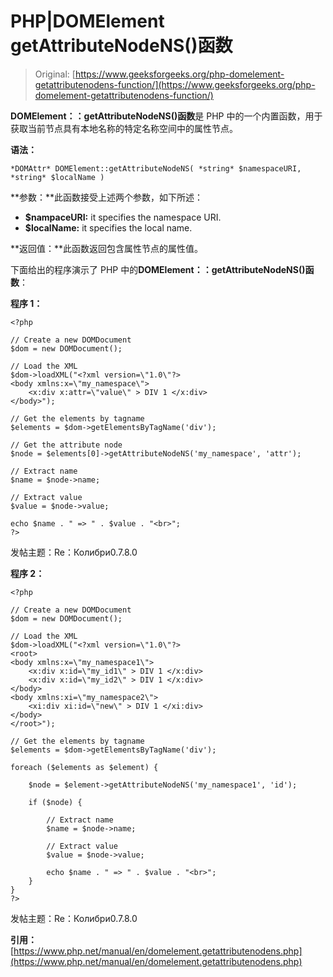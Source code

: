 # PHP|DOMElement getAttributeNodeNS()函数

> Original: [https://www.geeksforgeeks.org/php-domelement-getattributenodens-function/](https://www.geeksforgeeks.org/php-domelement-getattributenodens-function/)

**DOMElement：：getAttributeNodeNS()函数**是 PHP 中的一个内置函数，用于获取当前节点具有本地名称的特定名称空间中的属性节点。

**语法：**

```
*DOMAttr* DOMElement::getAttributeNodeNS( *string* $namespaceURI, *string* $localName )
```

**参数：**此函数接受上述两个参数，如下所述：

*   **$nampaceURI:** it specifies the namespace URI.
*   **$localName:** it specifies the local name.

**返回值：**此函数返回包含属性节点的属性值。

下面给出的程序演示了 PHP 中的**DOMElement：：getAttributeNodeNS()函数**：

**程序 1：**

```
<?php

// Create a new DOMDocument
$dom = new DOMDocument();

// Load the XML
$dom->loadXML("<?xml version=\"1.0\"?>
<body xmlns:x=\"my_namespace\">
    <x:div x:attr=\"value\" > DIV 1 </x:div>
</body>");

// Get the elements by tagname
$elements = $dom->getElementsByTagName('div');

// Get the attribute node
$node = $elements[0]->getAttributeNodeNS('my_namespace', 'attr');

// Extract name
$name = $node->name;

// Extract value
$value = $node->value;

echo $name . " => " . $value . "<br>";
?>
```

发帖主题：Re：Колибри0.7.8.0

**程序 2：**

```
<?php

// Create a new DOMDocument
$dom = new DOMDocument();

// Load the XML
$dom->loadXML("<?xml version=\"1.0\"?>
<root>
<body xmlns:x=\"my_namespace1\">
    <x:div x:id=\"my_id1\" > DIV 1 </x:div>
    <x:div x:id=\"my_id2\" > DIV 1 </x:div>
</body>
<body xmlns:xi=\"my_namespace2\">
    <xi:div xi:id=\"new\" > DIV 1 </xi:div>
</body>
</root>");

// Get the elements by tagname
$elements = $dom->getElementsByTagName('div');

foreach ($elements as $element) {

    $node = $element->getAttributeNodeNS('my_namespace1', 'id');

    if ($node) {

        // Extract name
        $name = $node->name;

        // Extract value
        $value = $node->value;

        echo $name . " => " . $value . "<br>";
    }
}
?>
```

发帖主题：Re：Колибри0.7.8.0

**引用：**[https://www.php.net/manual/en/domelement.getattributenodens.php](https://www.php.net/manual/en/domelement.getattributenodens.php)